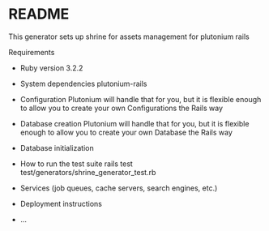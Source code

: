 # README

This generator sets up shrine for assets management for plutonium rails

Requirements

* Ruby version
3.2.2

* System dependencies
plutonium-rails

* Configuration
Plutonium will handle that for you, but it is flexible enough to allow you to create your own Configurations the Rails way

* Database creation
Plutonium will handle that for you, but it is flexible enough to allow you to create your own Database the Rails way

* Database initialization

* How to run the test suite
rails test test/generators/shrine_generator_test.rb

* Services (job queues, cache servers, search engines, etc.)

* Deployment instructions

* ...
